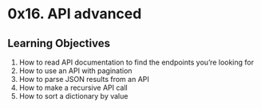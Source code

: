 # 0x16. API advanced
## Learning Objectives
1. How to read API documentation to find the endpoints you’re looking for
2. How to use an API with pagination
3. How to parse JSON results from an API
4. How to make a recursive API call
5. How to sort a dictionary by value
